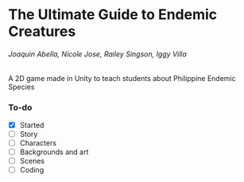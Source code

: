 # The Ultimate Guide to Endemic Creatures
###### Joaquin Abella, Nicole Jose, Railey Singson, Iggy Villa
A 2D game made in Unity to teach students about Philippine Endemic Species

### To-do
- [x] Started
- [ ] Story
- [ ] Characters
- [ ] Backgrounds and art
- [ ] Scenes
- [ ] Coding
